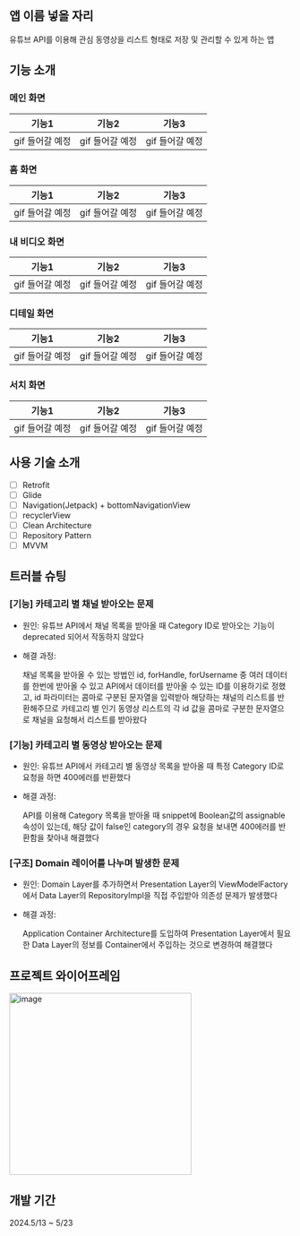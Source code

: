 ## 앱 이름 넣을 자리
유튜브 API를 이용해 관심 동영상을 리스트 형태로 저장 및 관리할 수 있게 하는 앱

## 기능 소개

### 메인 화면

|기능1|기능2|기능3|
|:-----:|:-----:|:-----:|
| gif 들어갈 예정 | gif 들어갈 예정 | gif 들어갈 예정 |

### 홈 화면

|기능1|기능2|기능3|
|:-----:|:-----:|:-----:|
| gif 들어갈 예정 | gif 들어갈 예정 | gif 들어갈 예정 |

### 내 비디오 화면  

|기능1|기능2|기능3|
|:-----:|:-----:|:-----:|
| gif 들어갈 예정 | gif 들어갈 예정 | gif 들어갈 예정 |

### 디테일 화면

|기능1|기능2|기능3|
|:-----:|:-----:|:-----:|
| gif 들어갈 예정 | gif 들어갈 예정 | gif 들어갈 예정 |

### 서치 화면

|기능1|기능2|기능3|
|:-----:|:-----:|:-----:|
| gif 들어갈 예정 | gif 들어갈 예정 | gif 들어갈 예정 |

## 사용 기술 소개

- [ ] Retrofit
- [ ] Glide
- [ ] Navigation(Jetpack) + bottomNavigationView
- [ ] recyclerView
- [ ] Clean Architecture
- [ ] Repository Pattern
- [ ] MVVM

## 트러블 슈팅

### [기능] 카테고리 별 채널 받아오는 문제
- 원인: 유튜브 API에서 채널 목록을 받아올 때 Category ID로 받아오는 기능이 deprecated 되어서 작동하지 않았다
- 해결 과정:

  채널 목록을 받아올 수 있는 방법인 id, forHandle, forUsername 중 여러 데이터를 한번에 받아올 수 있고 API에서 데이터를 받아올 수 있는 ID를 이용하기로 정했고, 
  id 파라미터는 콤마로 구분된 문자열을 입력받아 해당하는 채널의 리스트를 반환해주므로 카테고리 별 인기 동영상 리스트의 각 id 값을 콤마로 구분한 문자열으로 채널을 요청해서 리스트를 받아왔다

### [기능] 카테고리 별 동영상 받아오는 문제
- 원인: 유튜브 API에서 카테고리 별 동영상 목록을 받아올 때 특정 Category ID로 요청을 하면 400에러를 반환했다
- 해결 과정:

  API를 이용해 Category 목록을 받아올 때 snippet에 Boolean값의 assignable 속성이 있는데, 해당 값이 false인 category의 경우 요청을 보내면 400에러를 반환함을 찾아내 해결했다

### [구조] Domain 레이어를 나누며 발생한 문제
- 원인: Domain Layer를 추가하면서 Presentation Layer의 ViewModelFactory에서 Data Layer의 RepositoryImpl을 직접 주입받아 의존성 문제가 발생했다
- 해결 과정:

  Application Container Architecture를 도입하여 Presentation Layer에서 필요한 Data Layer의 정보를 Container에서 주입하는 것으로 변경하여 해결했다
  
## 프로젝트 와이어프레임

<img width="325" alt="image" src="https://github.com/Android-3rd-team-3/Y-Media-App/assets/157380033/5798e715-5f1f-4be7-94e8-342c4be64cc3">


## 개발 기간
2024.5/13 ~ 5/23 
